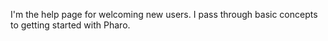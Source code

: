 I'm the help page for welcoming new users. 
I pass through basic concepts to getting started with Pharo.